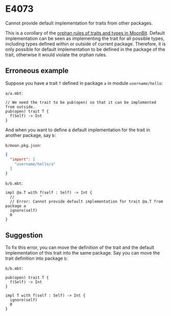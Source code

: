 # E4073

Cannot provide default implementation for traits from other packages.

This is a corollary of the [orphan rules of traits and types in
MoonBit](../packages.md#access-control-of-methods-and-trait-implementations).
Default implementation can be seen as implementing the trait for all possible
types, including types defined within or outside of current package. Therefore,
it is only possible for default implementation to be defined in the package of
the trait, otherwise it would violate the orphan rules.

## Erroneous example

Suppose you have a trait `T` defined in package `a` in module `username/hello`:

`a/a.mbt`:

```moonbit
// We need the trait to be pub(open) so that it can be implemented from outside.
pub(open) trait T {
  f(Self) -> Int
}
```

And when you want to define a default implementation for the trait in another
package, say `b`:

`b/moon.pkg.json`:

```json
{
  "import": [
    "username/hello/a"
  ]
}
```

`b/b.mbt`:

```moonbit
impl @a.T with f(self : Self) -> Int {
  //           ^
  // Error: Cannot provide default implementation for trait @a.T from package a
  ignore(self)
  0
}
```

## Suggestion

To fix this error, you can move the definition of the trait and the default
implementation of this trait into the same package. Say you can move the trait
definition into package `b`:

`b/b.mbt`:

```moonbit
pub(open) trait T {
  f(Self) -> Int
}

impl T with f(self : Self) -> Int {
  ignore(self)
  0
}
```
